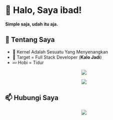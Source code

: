 # 👋 Halo, Saya ibad!

**Simple saja, udah itu aja.**

## 🚀 Tentang Saya
- 🔭 Kernel Adalah Sesuatu Yang Menyenangkan  
- 🎯 Target = Full Stack Developer (**Kalo Jadi**)  
- 💤 Hobi = Tidur  

<p align="center">
  <img src="https://readme-typing-svg.herokuapp.com?size=22&color=00F7F7&center=true&vCenter=true&width=600&lines=Halo+Saya+ibad!;Kernel+Itu+Menyenangkan;Full+Stack+Developer+(Semoga);Tidur+Adalah+Hobi+Terbaik+😴" />
</p>


<p align="center">
  <img src="https://github-readme-stats.vercel.app/api/top-langs/?username=Ibadriansyah&layout=compact&theme=tokyonight" />
</p>

## 📫 Hubungi Saya
<p align="center">
  <a href="https://t.me/DabiHaysnair"><img src="https://img.shields.io/badge/Telegram-2CA5E0?style=flat&logo=telegram&logoColor=white"/></a>
</p>
